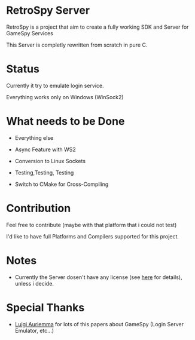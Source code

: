 # RetroSpy Server
RetroSpy is a project that aim to create a fully working SDK and Server for GameSpy Services

This Server is completly rewritten from scratch in pure C.

Status
===

Currently it try to emulate login service.

Everything works only on Windows (WinSock2)

What needs to be Done
===

- Everything else

- Async Feature with WS2

- Conversion to Linux Sockets

- Testing,Testing, Testing

- Switch to CMake for Cross-Compiling

Contribution
===

Feel free to contribute (maybe with that platform that i could not test)

I'd like to have full Platforms and Compilers supported for this project.

Notes
===

- Currently the Server dosen't have any license (see [here](https://choosealicense.com/no-license/) for details), unless i decide.

Special Thanks
===

- [Luigi Auriemma](http://aluigi.altervista.org/papers.htm) for lots of this papers about GameSpy (Login Server Emulator, etc...)
